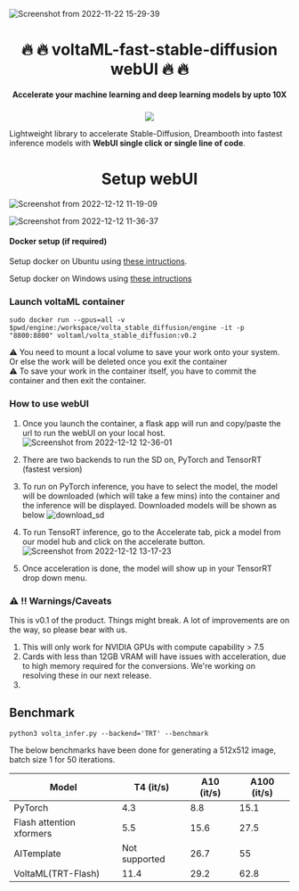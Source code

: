 ![Screenshot from 2022-11-22 15-29-39](https://user-images.githubusercontent.com/107309002/206966210-7e9e57a0-0184-431b-8d28-304c46bce02b.png)


<h1 align="center">🔥 🔥 voltaML-fast-stable-diffusion webUI 🔥 🔥 </h1>

<p align="center">
  <b> Accelerate your machine learning and deep learning models by upto 10X </b> 
</p>

###                                                   

<div align="center">
<a href="https://discord.gg/pY5SVyHmWm"> <img src="https://dcbadge.vercel.app/api/server/pY5SVyHmWm" /> </a> 
</div>


Lightweight library to accelerate Stable-Diffusion, Dreambooth into fastest inference models with **WebUI single click or single line of code**.

<h1 align="center"> Setup webUI </h3>

![Screenshot from 2022-12-12 11-19-09](https://user-images.githubusercontent.com/107309002/206970939-f827f7b9-6966-41c1-a2aa-3ed18e73d399.png)

![Screenshot from 2022-12-12 11-36-37](https://user-images.githubusercontent.com/107309002/206972269-1223c567-3df8-41c5-a7b3-f31e544b98aa.png)


#### Docker setup (if required)
Setup docker on Ubuntu using [these intructions](https://docs.docker.com/engine/install/ubuntu/).

Setup docker on Windows using [these intructions](https://docs.docker.com/desktop/install/windows-install/)


### Launch voltaML container
```
sudo docker run --gpus=all -v $pwd/engine:/workspace/volta_stable_diffusion/engine -it -p "8800:8800" voltaml/volta_stable_diffusion:v0.2
```
⚠️ You need to mount a local volume to save your work onto your system. Or else the work will be deleted once you exit the container </br>
⚠️ To save your work in the container itself, you have to commit the container and then exit the container.

### How to use webUI 
 1. Once you launch the container, a flask app will run and copy/paste the url to run the webUI on your local host.
 ![Screenshot from 2022-12-12 12-36-01](https://user-images.githubusercontent.com/107309002/206982082-ee498781-9e6d-4b80-a652-2e4e29a2835e.png)

 2. There are two backends to run the SD on, PyTorch and TensorRT (fastest version)
 3. To run on PyTorch inference, you have to select the model, the model will be downloaded (which will take a few mins) into the container and the inference will be displayed. Downloaded models will be shown as below
![download_sd](https://user-images.githubusercontent.com/107309002/206983689-5f40f446-426b-45b7-88fa-db224099dd8e.png)
 4. To run TensoRT inference, go to the Accelerate tab, pick a model from our model hub and click on the accelerate button. 
![Screenshot from 2022-12-12 13-17-23](https://user-images.githubusercontent.com/107309002/206989892-6f04dbdf-312b-41b3-bb69-684610659fae.png)
 5. Once acceleration is done, the model will show up in your TensorRT drop down menu.
 
### ⚠️ ‼️ Warnings/Caveats

This is v0.1 of the product. Things might break. A lot of improvements are on the way, so please bear with us.

1. This will only work for NVIDIA GPUs with compute capability > 7.5
2. Cards with less than 12GB VRAM will have issues with acceleration, due to high memory required for the conversions. We're working on resolving these in our next release.  
3. 

## Benchmark
```
python3 volta_infer.py --backend='TRT' --benchmark
```
The below benchmarks have been done for generating a 512x512 image, batch size 1 for 50 iterations.

| Model          | T4 (it/s)      | A10 (it/s)      | A100 (it/s)       |
|----------------|--------------|----------------|----------------|
| PyTorch        |     4.3      | 8.8            | 15.1           |
| Flash attention xformers| 5.5 | 15.6            |27.5            |
| AITemplate     | Not supported | 26.7               | 55|
| VoltaML(TRT-Flash)   |     11.4      | 29.2            | 62.8           |
